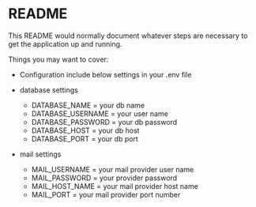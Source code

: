 # README

This README would normally document whatever steps are necessary to get the
application up and running.

Things you may want to cover:

* Configuration
 include below settings in your .env file

* database settings
  * DATABASE_NAME = your db name
  * DATABASE_USERNAME = your user name
  * DATABASE_PASSWORD =  your db password
  * DATABASE_HOST = your db host
  * DATABASE_PORT = your db port

* mail settings
  * MAIL_USERNAME = your mail provider  user name
  * MAIL_PASSWORD = your provider password
  * MAIL_HOST_NAME = your mail provider host name
  * MAIL_PORT = your mail provider port number
